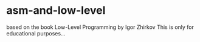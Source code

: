 # asm-and-low-level
based on the book Low-Level Programming by Igor Zhirkov
This is only for educational purposes...
